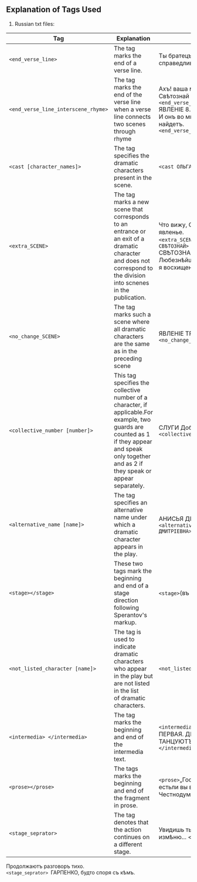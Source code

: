 ## Explanation of Tags Used
1. Russian txt files:

| Tag          | Explanation               | Example
| -------------| --------------------------|-----------------------------------------------------  
| ```<end_verse_line>```   | The tag marks the end of a verse line. |Ты братецъ думаешь конечно справедливо.```<end_verse_line> ```                                                       
| ```<end_verse_line_interscene_rhyme>``` |The tag marks the end of the verse line when a verse line connects two scenes through rhyme|Ахъ! ваша мнѣ любовь — но           Свѣтознай идетъ.```<end_verse_line_interscene_rhyme>```<br>ЯВЛЕНІЕ 8.<br> И онъ во мнѣ любовь такую же найдетъ.```<end_verse_line_interscene_rhyme>```
|```<cast [character_names]>```| The tag specifies the dramatic characters present in the scene.|```<cast ОЛЬГА, СВѢТОЗНАЙ>```                                    
|```<extra_SCENE>```|The tag marks a new scene that corresponds<br>to an entrance or an exit of a dramatic character<br>and does not correspond to the division into scnenes in the publication.|Что вижу, Свѣтознай? нечаянно явленье.<br>```<extra_SCENE>``` ```<cast ЭРАСТЪ, СВѢТОЗНАЙ>```<br>СВѢТОЗНАЙ.<br>Любезнѣйшій Эрастъ! въ какомъ я восхищеньи,```<end_verse_line>```<br>
|```<no_change_SCENE>```|The tag marks such a scene where all dramatic characters are the same as in the preceding scene|ЯВЛЕНІЕ ТРЕТІЕ. ```<no_change_SCENE>``` 
|```<collective_number [number]>```|This tag specifies the collective number of a character, if applicable.For example, two guards are counted as 1 if they appear and speak only together and as 2 if they speak or appear separately.|СЛУГИ Доброна ```<collective_number 1>```
|```<alternative_name [name]>```|The tag specifies an alternative name under<br>which a dramatic character appears in the play.|АНИСЬЯ ДМИТРІЕВНА КАМСКАЯ, ```<alternative_name АНИСЬЯ ДМИТРІЕВНА>```
| ```<stage></stage>```|These two tags mark the beginning and end of a stage direction following Sperantov's markup.|```<stage>```(въ сторону.)```</stage> ```
|```<not_listed_character [name]>```|The tag is used to indicate dramatic characters who appear in the play but are not listed in the list <br> of dramatic characters.|```<not_listed_character КАТЯ>```
|```<intermedia> </intermedia>```|The tag marks the beginning and end of the intermedia text.|```<intermedia>```ИНТЕРМЕДИЯ ПЕРВАЯ. ДВѢ ДѢВУШКИ ТАНЦУЮТЪ СЪ ТАМБУРИНОМЪ.```</intermedia>```
|```<prose></prose>```|The tags marks the beginning and end of the fragment in prose.|```<prose>```„Государь мой!Боюсь, естьли вы вскоре не пріѣдете за ЧестнодумомЪ```</prose>```
|```<stage_seprator>```|The tag denotes that the action continues on a different stage.|Увидишь ты, что я отнюдь не измѣню... <end_verse_line> 
<stage>Продолжаютъ разговоръ тихо</stage>.<br>```<stage_seprator> ```ГАРПЕНКО, <stage>будто споря съ кѣмъ.</stage> 
